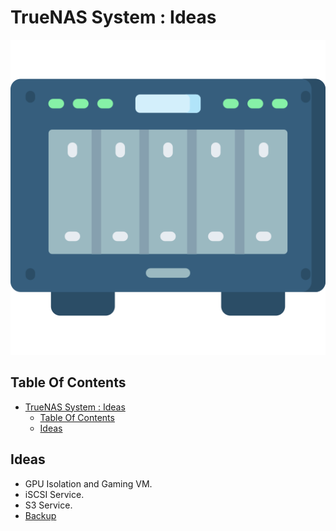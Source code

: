 # TrueNAS System : Ideas

![Icon](../icon.png)

## Table Of Contents

- [TrueNAS System : Ideas](#truenas-system--ideas)
  - [Table Of Contents](#table-of-contents)
  - [Ideas](#ideas)

## Ideas

- GPU Isolation and Gaming VM.
- iSCSI Service.
- S3 Service.
- [Backup](https://www.youtube.com/watch?v=jwkRLHdtsmc)
